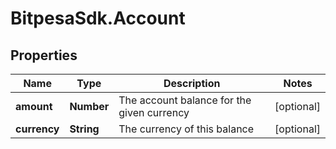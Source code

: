 # BitpesaSdk.Account

## Properties
Name | Type | Description | Notes
------------ | ------------- | ------------- | -------------
**amount** | **Number** | The account balance for the given currency | [optional] 
**currency** | **String** | The currency of this balance | [optional] 


